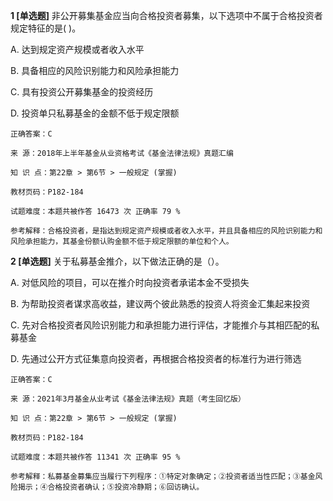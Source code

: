 **1 [单选题]** 
非公开募集基金应当向合格投资者募集，以下选项中不属于合格投资者规定特征的是( )。

A. 达到规定资产规模或者收入水平

B. 具备相应的风险识别能力和风险承担能力

C. 具有投资公开募集基金的投资经历

D. 投资单只私募基金的金额不低于规定限额

```
正确答案：C

来 源：2018年上半年基金从业资格考试《基金法律法规》真题汇编

知 识 点：第22章 > 第6节 > 一般规定 (掌握)

教材页码：P182-184

试题难度：本题共被作答 16473 次 正确率 79 %

参考解释：合格投资者，是指达到规定资产规模或者收入水平，并且具备相应的风险识别能力和风险承担能力，其基金份额认购金额不低于规定限额的单位和个人。
```


**2 [单选题]** 关于私募基金推介，以下做法正确的是（）。

A. 对低风险的项目，可以在推介时向投资者承诺本金不受损失

B. 为帮助投资者谋求高收益，建议两个彼此熟悉的投资人将资金汇集起来投资

C. 先对合格投资者风险识别能力和承担能力进行评估，才能推介与其相匹配的私募基金

D. 先通过公开方式征集意向投资者，再根据合格投资者的标准行为进行筛选

```
正确答案：C

来 源：2021年3月基金从业考试《基金法律法规》真题（考生回忆版）

知 识 点：第22章 > 第6节 > 一般规定 (掌握)

教材页码：P182-184

试题难度：本题共被作答 11341 次 正确率 95 %

参考解释：私募基金募集应当履行下列程序：①特定对象确定；②投资者适当性匹配；③基金风险揭示；④合格投资者确认；⑤投资冷静期；⑥回访确认。
```

